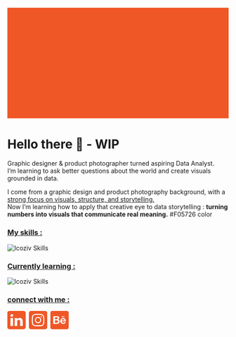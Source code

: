 ![banner](assets/Banner.png)

# Hello there 🧔 - WIP

Graphic designer & product photographer turned aspiring Data Analyst.\
I’m learning to ask better questions about the world and create visuals grounded in data.

I come from a graphic design and product photography background, with a <ins>strong focus on visuals, structure, and storytelling.</ins>\
Now I’m learning how to apply that creative eye to data storytelling : **turning numbers into visuals that communicate real meaning.**
#F05726 color

### <ins>My skills :</ins>

![Icoziv Skills](https://i.icoziv.workers.dev/icons?i=adobeillustrator,adobephotoshop,adobeindesign,excel,postgresql)
### <ins>Currently learning :</ins>
![Icoziv Skills](https://i.icoziv.workers.dev/icons?i=python,pandas,powerbi,tableau,numpy)



### <ins>connect with me :</ins>
[![linkedin](assets/web_icon-01.png)](https://www.linkedin.com/in/jean-louis-benoit-576381178)&ensp;[![instagram](assets/web_icon-02.png)](https://www.instagram.com/jlbenoit.photo)&ensp;[![behance](assets/web_icon-03.png)](https://www.behance.net/jeanbenoit7379)
<!--
**JL-Benoit/JL-Benoit** is a ✨ _special_ ✨ repository because its `README.md` (this file) appears on your GitHub profile.
